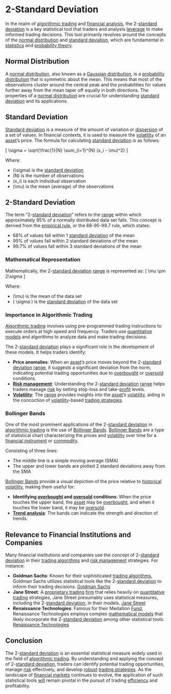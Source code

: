# 2-Standard Deviation

In the realm of [algorithmic trading](../a/algorithmic_trading.md) and [financial analysis](../f/financial_analysis.md), the 2-[standard deviation](../s/standard_deviation.md) is a key statistical tool that traders and analysts [leverage](../l/leverage.md) to make informed trading decisions. This tool primarily revolves around the concepts of the [normal distribution](../n/normal_distribution_in_trading.md) and [standard deviation](../s/standard_deviation.md), which are fundamental in [statistics](../s/statistics.md) and [probability theory](../p/probability_theory_in_trading.md).

## Normal Distribution

A [normal distribution](../n/normal_distribution_in_trading.md), also known as a [Gaussian distribution](../g/gaussian_distribution.md), is a [probability distribution](../p/probability_distribution.md) that is symmetric about the mean. This means that most of the observations cluster around the central peak and the probabilities for values further away from the mean taper off equally in both directions. The properties of a [normal distribution](../n/normal_distribution_in_trading.md) are crucial for understanding [standard deviation](../s/standard_deviation.md) and its applications.

## Standard Deviation

[Standard deviation](../s/standard_deviation.md) is a measure of the amount of variation or [dispersion](../d/dispersion.md) of a set of values. In financial contexts, it is used to measure the [volatility](../v/volatility.md) of an [asset](../a/asset.md)’s price. The formula for calculating [standard deviation](../s/standard_deviation.md) is as follows:

\[ \sigma = \sqrt{\frac{1}{N} \sum_{i=1}^{N} (x_i - \mu)^2} \]

Where:
- \(\sigma\) is the [standard deviation](../s/standard_deviation.md)
- \(N\) is the number of observations
- \(x_i\) is each individual observation
- \(\mu\) is the mean (average) of the observations

## 2-Standard Deviation

The term “2-[standard deviation](../s/standard_deviation.md)” refers to the [range](../r/range.md) within which approximately 95% of a normally distributed data set falls. This concept is derived from the [empirical rule](../e/empirical_rule.md), or the 68-95-99.7 rule, which states:
- 68% of values fall within 1 [standard deviation](../s/standard_deviation.md) of the mean
- 95% of values fall within 2 standard deviations of the mean
- 99.7% of values fall within 3 standard deviations of the mean

### Mathematical Representation

Mathematically, the 2-[standard deviation](../s/standard_deviation.md) [range](../r/range.md) is represented as:
\[ \mu \pm 2\sigma \]

Where:
- \(\mu\) is the mean of the data set
- \( \sigma \) is the [standard deviation](../s/standard_deviation.md) of the data set

### Importance in Algorithmic Trading

[Algorithmic trading](../a/algorithmic_trading.md) involves using pre-programmed trading instructions to execute orders at high speed and frequency. Traders use [quantitative models](../q/quantitative_models.md) and algorithms to analyze data and make trading decisions. 

The 2-[standard deviation](../s/standard_deviation.md) plays a significant role in the development of these models. It helps traders identify:
- **Price anomalies**: When an [asset](../a/asset.md)’s price moves beyond the 2-[standard deviation](../s/standard_deviation.md) [range](../r/range.md), it suggests a significant deviation from the norm, indicating potential trading opportunities due to [overbought](../o/overbought.md) or [oversold](../o/oversold.md) conditions.
- **[Risk management](../r/risk_management.md)**: Understanding the 2-[standard deviation](../s/standard_deviation.md) [range](../r/range.md) helps traders manage [risk](../r/risk.md) by setting stop-loss and take-[profit](../p/profit.md) levels.
- **[Volatility](../v/volatility.md)**: The [range](../r/range.md) provides insights into the [asset](../a/asset.md)’s [volatility](../v/volatility.md), aiding in the concoction of [volatility](../v/volatility.md)-based [trading strategies](../t/trading_strategies.md).

### Bollinger Bands

One of the most prominent applications of the 2-[standard deviation](../s/standard_deviation.md) in [algorithmic trading](../a/algorithmic_trading.md) is the use of [Bollinger Bands](../b/bollinger_bands.md). [Bollinger Bands](../b/bollinger_bands.md) are a type of statistical chart characterizing the prices and [volatility](../v/volatility.md) over time for a [financial instrument](../f/financial_instrument.md) or [commodity](../c/commodity.md).

Consisting of three lines:
- The middle line is a simple moving average (SMA)
- The upper and lower bands are plotted 2 standard deviations away from the SMA

[Bollinger Bands](../b/bollinger_bands.md) provide a visual depiction of the price relative to [historical volatility](../h/historical_volatility.md), making them useful for:
- **Identifying [overbought](../o/overbought.md) and [oversold](../o/oversold.md) conditions**: When the price touches the upper band, the [asset](../a/asset.md) may be [overbought](../o/overbought.md), and when it touches the lower band, it may be [oversold](../o/oversold.md).
- **[Trend analysis](../t/trend_analysis.md)**: The bands can indicate the strength and direction of trends.

## Relevance to Financial Institutions and Companies

Many financial institutions and companies use the concept of 2-[standard deviation](../s/standard_deviation.md) in their [trading algorithms](../t/trading_algorithms.md) and [risk management](../r/risk_management.md) strategies. For instance:

- **Goldman Sachs**: Known for their sophisticated [trading algorithms](../t/trading_algorithms.md), Goldman Sachs utilizes statistical tools like the 2-[standard deviation](../s/standard_deviation.md) to inform their trading decisions. [Goldman Sachs](https://www.goldmansachs.com/)
- **Jane Street**: A [proprietary trading](../p/proprietary_trading.md) [firm](../f/firm.md) that relies heavily on [quantitative trading](../q/quantitative_trading.md) strategies, Jane Street presumably uses statistical measures, including the 2-[standard deviation](../s/standard_deviation.md), in their models. [Jane Street](https://www.janestreet.com/)
- **Renaissance Technologies**: Famous for their Medallion [Fund](../f/fund.md), Renaissance Technologies employs complex [mathematical models](../m/mathematical_models_in_trading.md) that likely incorporate the 2-[standard deviation](../s/standard_deviation.md) among other statistical tools. [Renaissance Technologies](https://www.rentec.com/)

## Conclusion

The 2-[standard deviation](../s/standard_deviation.md) is an essential statistical measure widely used in the field of [algorithmic trading](../a/algorithmic_trading.md). By understanding and applying the concept of 2-[standard deviation](../s/standard_deviation.md), traders can identify potential trading opportunities, manage [risk](../r/risk.md) effectively, and develop [robust](../r/robust.md) [trading strategies](../t/trading_strategies.md). As the landscape of [financial markets](../f/financial_market.md) continues to evolve, the application of such statistical tools [will](../w/will.md) remain pivotal in the pursuit of trading [efficiency](../e/efficiency.md) and profitability.